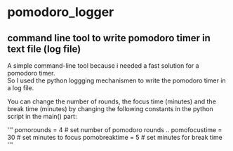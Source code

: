 # pomodoro_logger

## command line tool to write pomodoro timer in text file (log file)
A simple command-line tool because i needed a fast solution for a pomodoro timer. <br>
So I used the python loggging mechanismen to write the pomodoro timer in a log file.<br>

You can change the number of rounds, the focus time (minutes) and the break time (minutes) by changing the following constants in the python script in the main() part:

'''
pomorounds = 4          # set number of pomodoro rounds ..
pomofocustime = 30      # set minutes to focus
pomobreaktime = 5       # set minutes for break time
'''


